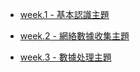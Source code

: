 

- [week.1 - 基本認識主題 ](weeks/week1)

- [week.2 -  網絡數據收集主題](weeks/week2)

- [week.3 -  數據处理主題](weeks/week3)